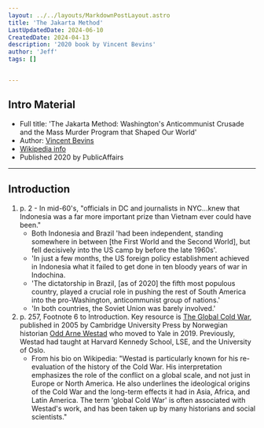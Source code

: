 ```yaml
---
layout: ../../layouts/MarkdownPostLayout.astro
title: 'The Jakarta Method'
LastUpdatedDate: 2024-06-10
CreatedDate: 2024-04-13
description: '2020 book by Vincent Bevins'
author: 'Jeff'
tags: []


---
```


## Intro Material
* Full title: 'The Jakarta Method: Washington's Anticommunist Crusade and the Mass Murder Program that Shaped Our World'
* Author: [Vincent Bevins](https://en.wikipedia.org/wiki/Vincent_Bevins)
* [Wikipedia info](https://en.wikipedia.org/wiki/The_Jakarta_Method)
* Published 2020 by PublicAffairs

***

## Introduction
1. p. 2 - In mid-60's, "officials in DC and journalists in NYC...knew that Indonesia was a far more important prize than Vietnam ever could have been."
	* Both Indonesia and Brazil 'had been independent, standing somewhere in between [the First World and the Second World], but fell decisively into the US camp by before the late 1960s'.
	* 'In just a few months, the US foreign policy establishment achieved in Indonesia what it failed to get done in ten bloody years of war in Indochina.
	* 'The dictatorship in Brazil, [as of 2020] the fifth most populous country, played a crucial role in pushing the rest of South America into the pro-Washington, anticommunist group of nations.'
	* 'In both countries, the Soviet Union was barely involved.'
1. p. 257, Footnote 6 to Introduction. Key resource is [The Global Cold War](https://www.cambridge.org/core/books/abs/global-cold-war/frontmatter/3F0FBC31BA7AFB62A6FFEA9EDEE6A5B3), published in 2005 by Cambridge University Press by Norwegian historian [Odd Arne Westad](https://en.wikipedia.org/wiki/Odd_Arne_Westad) who moved to Yale in 2019. Previously, Westad had taught at Harvard Kennedy School, LSE, and the University of Oslo. 
	* From his bio on Wikipedia: "Westad is particularly known for his re-evaluation of the history of the Cold War. His interpretation emphasizes the role of the conflict on a global scale, and not just in Europe or North America. He also underlines the ideological origins of the Cold War and the long-term effects it had in Asia, Africa, and Latin America. The term 'global Cold War' is often associated with Westad's work, and has been taken up by many historians and social scientists."
